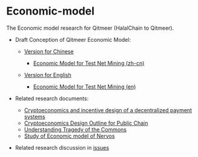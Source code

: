 # Economic-model

The Economic model research for Qitmeer (HalalChain to Qitmeer).

- Draft Conception of Qitmeer Economic Model:

  - [Version for Chinese](./Version_zh)
  
    - [Economic Model for Test Net Mining (zh-cn)](Version_zh/Economic_Model_of_Qitmeer_Test_Net_zh.md)
    
  - [Version for English](./Version_en)
  
    - [Economic Model for Test Net Mining (en)](Version_en/Economic_Model_of_Qitmeer_Test_Net.md)

- Related research documents:

    - [Cryptoeconomics and incentive design of a decentralized payment systems](https://f-labs.github.io/Cryptoeconomics/)
  - [Cryptoeconomics Design Outline for Public Chain](./articles/cryptoeconomics-design-outline.md)
  - [Understanding Tragedy of the Commons](./articles/Understanding_Tragedy_of_the_Commons.md)
  - [Study of Economic model of Nervos](./articles/Study_of_Economic_model_of_Nervos.md)


- Related research discussion in [issues](https://github.com/HalalChain/Economic-model/issues)
